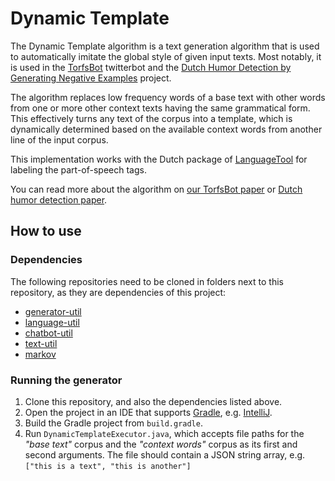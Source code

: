 # Dynamic Template

The Dynamic Template algorithm is a text generation algorithm that is used to automatically imitate the global style of given input texts.
Most notably, it is used in the [TorfsBot](https://twitter.com/TorfsBot) twitterbot and the [Dutch Humor Detection by Generating Negative Examples](https://github.com/twinters/dutch-humor-detection) project.

The algorithm replaces low frequency words of a base text with other words from one or more other context texts having the same grammatical form.
This effectively turns any text of the corpus into a template, which is dynamically determined based on the available context words from another line of the input corpus.

This implementation works with the Dutch package of [LanguageTool](http://wiki.languagetool.org/) for labeling the part-of-speech tags.

You can read more about the algorithm on [our TorfsBot paper](https://arxiv.org/pdf/1909.09480.pdf) or [Dutch humor detection paper](https://arxiv.org/pdf/2010.13652.pdf).

## How to use

### Dependencies

The following repositories need to be cloned in folders next to this repository, as they are dependencies of this project:
- [generator-util](https://github.com/twinters/generator-util)
- [language-util](https://github.com/twinters/language-util)
- [chatbot-util](https://github.com/twinters/chatbot-util)
- [text-util](https://github.com/twinters/text-util)
- [markov](https://github.com/twinters/markov)

### Running the generator

1. Clone this repository, and also the dependencies listed above.
2. Open the project in an IDE that supports [Gradle](https://gradle.org/), e.g. [IntelliJ](https://www.jetbrains.com/idea/).
3. Build the Gradle project from `build.gradle`.
4. Run `DynamicTemplateExecutor.java`, which accepts file paths for the *"base text"* corpus and the *"context words"* corpus as its first and second arguments. The file should contain a JSON string array, e.g. `["this is a text", "this is another"]`
